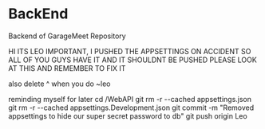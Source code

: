 # BackEnd
Backend of GarageMeet Repository


HI ITS LEO IMPORTANT, I PUSHED THE APPSETTINGS ON ACCIDENT SO ALL OF YOU GUYS HAVE IT AND IT SHOULDNT BE PUSHED PLEASE LOOK AT THIS AND REMEMBER TO FIX IT

also delete ^ when you do  ~leo

reminding myself for later
cd /WebAPI
git rm -r --cached appsettings.json
git rm -r --cached appsettings.Development.json
git commit -m "Removed appsettings to hide our super secret password to db"
git push origin Leo
